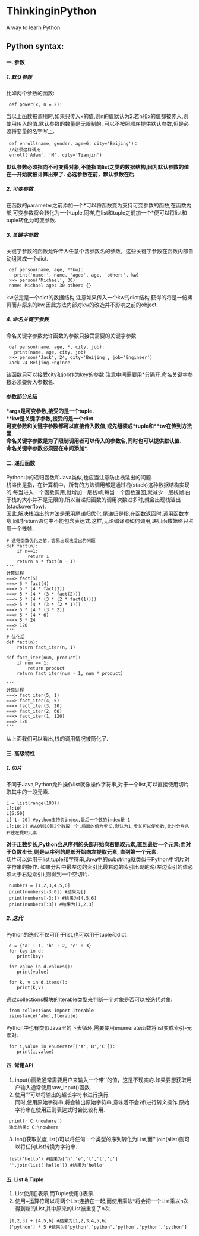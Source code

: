 # ThinkinginPython
A way to learn Python

## Python syntax:
 #### 一. 参数
 ##### 1. 默认参数
 比如两个参数的函数:
 ```
  def power(x, n = 2):
 ```
 当以上函数被调用时,如果只传入x的值,则n的值默认为2.若n和x的值都被传入,则使用传入的值.默认参数的数量是无限制的.
 可以不按照顺序提供默认参数,但是必须将变量的名字写上.
 ```
  def enroll(name, gender, age=6, city='Beijing')：
  //必须这样调用
  enroll('Adam', 'M', city='Tianjin')
 ```
 **默认参数必须指向不可变得对象,不能指向list之类的数据结构,因为默认参数的值在一开始就被计算出来了.**
 **必选参数在前，默认参数在后.**
 ##### 2. 可变参数
 在函数的parameter之前添加一个\*可以将函数变为支持可变参数的函数,在函数内部,可变参数将会转化为一个tuple.同样,在list和tuple之前加一个\*便可以将list和tuple转化为可变参数.
 ##### 3. 关键字参数
 关键字参数的函数允许传入任意个含参数名的参数，这些关键字参数在函数内部自动组装成一个dict.
 ```
  def person(name, age, **kw):
    print('name:', name, 'age:', age, 'other:', kw)
  >>> person('Michael', 30)
  name: Michael age: 30 other: {}
 ```
 kw必定是一个dict的数据结构,注意如果传入一个kw的dict结构,获得的将是一份拷贝而非原来的kw,因此方法内部对kw的改造并不影响之前的object.
 ##### 4. 命名关键字参数
 命名关键字参数允许函数的参数只接受需要的关键字参数.
 ```
  def person(name, age, *, city, job):
    print(name, age, city, job)
  >>> person('Jack', 24, city='Beijing', job='Engineer')
  Jack 24 Beijing Enginee
 ```
 该函数只可以接受city和job作为key的参数.注意中间需要用\*分隔开.命名关键字参数必须要传入参数名.
 #### 参数部分总结
 **\*args是可变参数,接受的是一个tuple.<br>
 \*\*kw是关键字参数,接受的是一个dict.<br>
 可变参数和关键字参数都可以直接传入数值,或先组装成\*tuple和\*\*tw在传到方法里.<br>
 命名关键字参数是为了限制调用者可以传入的参数名,同时也可以提供默认值.<br>
 命名关键字参数必须要在中间添加\*.**<br>
 
 #### 二. 递归函数
 Python中的递归函数和Java类似,也应当注意防止栈溢出的问题.<br>
 栈溢出是指，在计算机中，所有的方法调用都是通过栈(stack)这种数据结构实现的,每当进入一个函数调用,就增加一层栈帧,每当一个函数返回,就减少一层栈帧.由于栈的大小并不是无限的,所以当递归函数的调用次数过多时,就会出现栈溢出(stackoverflow).<br>
 因此,解决栈溢出的方法是采用尾递归优化,尾递归是指,在函数返回时,调用函数本身,同时return语句中不能包含表达式.这样,无论编译器如何调用,递归函数始终只占用一个栈帧.
```
# 递归函数优化之前，容易出现栈溢出的问题
def fact(n):
    if n==1:
        return 1
    return n * fact(n - 1)
''' 
计算过程
===> fact(5)
===> 5 * fact(4)
===> 5 * (4 * fact(3))
===> 5 * (4 * (3 * fact(2)))
===> 5 * (4 * (3 * (2 * fact(1))))
===> 5 * (4 * (3 * (2 * 1)))
===> 5 * (4 * (3 * 2))
===> 5 * (4 * 6)
===> 5 * 24
===> 120
'''
# 优化后
def fact(n):
    return fact_iter(n, 1)

def fact_iter(num, product):
    if num == 1:
        return product
    return fact_iter(num - 1, num * product)

''' 
计算过程
===> fact_iter(5, 1)
===> fact_iter(4, 5)
===> fact_iter(3, 20)
===> fact_iter(2, 60)
===> fact_iter(1, 120)
===> 120
'''
```
 从上面我们可以看出,栈的调用情况被简化了.
 #### 三. 高级特性
 ##### 1. 切片
 不同于Java,Python允许操作list就像操作字符串,对于一个list,可以直接使用切片取其中的一段元素.
 ```
 L = list(range(100))
 L[:10]
 L[5:50]
 L[-1:-20] #python支持负index,最后一个数的index是-1
 L[:10:2] #从0到10每2个数取一个,后面的值为步长,默认为1,步长可以使负数,此时分片从右往左提取元素
 ```
 **对于正数步长,Python会从序列的头部开始向右提取元素,直到最后一个元素;而对于负数步长,则是从序列的尾部开始向左提取元素,
 直到第一个元素.**<br>
 切片可以运用于list,tuple和字符串,Java中的substring就类似于Python中切片对字符串的操作.
 如果分片中最左边的索引比最右边的索引出现的晚(左边索引的值必须大于右边索引),则得到一个空切片.
 ```
  numbers = [1,2,3,4,5,6]
  print(numbers[-3:0]) #结果为[]
  print(numbers[-3:]) #结果为[4,5,6]
  print(numbers[:3]) #结果为[1,2,3]
 ```
 ##### 2. 迭代
 Python的迭代不仅可用于list,也可以用于tuple和dict.
```
 d = {'a' : 1, 'b' : 2, 'c' : 3}
 for key in d:
    print(key)

 for value in d.values():
    print(value)

 for k, v in d.items():
    print(k,v)
```
 通过collections模块的Iterable类型来判断一个对象是否可以被迭代对象:
```
 from collections import Iterable
 isinstance('abc',Iterable)
```
 Python中也有类似Java里的下表循环,需要使用enumerate函数将list变成索引-元素对.
```
 for i,value in enumerate(['A','B','C']):
    print(i,value)
 ```
#### 四. 常用API
1. input()函数通常需要用户来输入一个带''的值，这是不现实的.如果要想获取用户输入通常使用raw_input()函数.<br>
2. 使用'''可以将输出的超长字符串进行换行.<br>
同时,使用原始字符串,将会输出原始字符串,意味着不会对\进行转义操作,原始字符串在使用正则表达式时会比较有用.
```
 print(r'C:\nowhere')
 输出结果: C:\nowhere
```
3. len()获取长度,list()可以将任何一个类型的序列转化为List,而''.join(alist)则可以将任何List转换为字符串.
```
 list('hello') #结果为['h','e','l','l','o']
 ''.join(list('hello')) #结果为'hello'
```
#### 五. List & Tuple
1. List使用[]表示,而Tuple使用()表示.
2. 使用+运算符可以将两个List连接在一起,而使用乘法*将会把一个List乘以n次得到新的List,其中原来的List被重复了n次.
```
 [1,2,3] + [4,5,6] #结果为[1,2,3,4,5,6]
 ['python'] * 5 #结果为['python','python','python','python','python']
```
